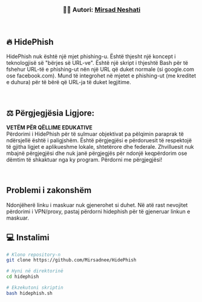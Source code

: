 <!-- Autori -->
<p align = "center">
     <h3 align = "center"> 👨‍💻️ Autori: <a href = "https://github.com/Mirsadnee"> Mirsad Neshati </a> </h3>
</p>

<br />

## 🔥 HidePhish

HidePhish nuk është një mjet phishing-u. Është thjesht një koncept i teknologjisë së "bërjes së URL-ve". Është një skript i thjeshtë Bash për të fshehur URL-të e phishing-ut nën një URL që duket normale (si google.com ose facebook.com). Mund të integrohet në mjetet e phishing-ut (me kreditet e duhura) për të bërë që URL-ja të duket legjitime.

<br />

## ⚖️ Përgjegjësia Ligjore:

**VETËM PËR QËLLIME EDUKATIVE** <br />
Përdorimi i HidePhish për të sulmuar objektivat pa pëlqimin paraprak të ndërsjellë është i paligjshëm. Është përgjegjësi e përdoruesit të respektojë të gjitha ligjet e aplikueshme lokale, shtetërore dhe federale. Zhvilluesit nuk mbajnë përgjegjësi dhe nuk janë përgjegjës për ndonjë keqpërdorim ose dëmtim të shkaktuar nga ky program. Përdorni me përgjegjësi!

<br />

## Problemi i zakonshëm

Ndonjëherë linku i maskuar nuk gjenerohet si duhet. Në atë rast nevojitet përdorimi i VPN/proxy, pastaj përdorni hidephish për të gjeneruar linkun e maskuar.

## 💻 Instalimi

```bash
# Klono repository-n
git clone https://github.com/Mirsadnee/HidePhish

# Hyni në direktorinë
cd hidephish

# Ekzekutoni skriptin
bash hidephish.sh
```


